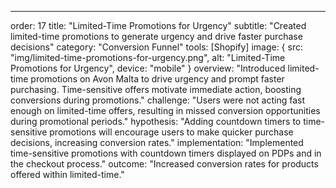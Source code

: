 ---
order: 17
title: "Limited-Time Promotions for Urgency"
subtitle: "Created limited-time promotions to generate urgency and drive faster purchase decisions"
category: "Conversion Funnel"
tools: [Shopify]
image: {
    src: "img/limited-time-promotions-for-urgency.png",
    alt: "Limited-Time Promotions for Urgency",
    device: "mobile"
}
overview: "Introduced limited-time promotions on Avon Malta to drive urgency and prompt faster purchasing. Time-sensitive offers motivate immediate action, boosting conversions during promotions."
challenge: "Users were not acting fast enough on limited-time offers, resulting in missed conversion opportunities during promotional periods."
hypothesis: "Adding countdown timers to time-sensitive promotions will encourage users to make quicker purchase decisions, increasing conversion rates."
implementation: "Implemented time-sensitive promotions with countdown timers displayed on PDPs and in the checkout process."
outcome: "Increased conversion rates for products offered within limited-time."